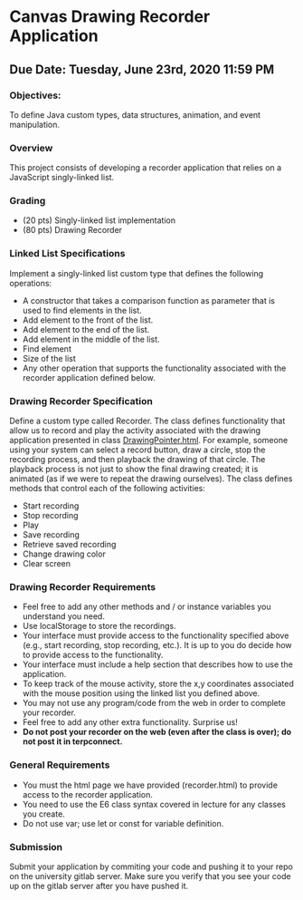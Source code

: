 # Canvas Drawing Recorder Application
## Due Date: Tuesday, June 23rd, 2020 11:59 PM
### Objectives: 
To define Java custom types, data structures, animation, and event manipulation.
### Overview
This project consists of developing a recorder application that relies on a JavaScript singly-linked list.

### Grading
* (20 pts) Singly-linked list implementation
* (80 pts) Drawing Recorder
### Linked List Specifications
Implement a singly-linked list custom type that defines the following operations:

* A constructor that takes a comparison function as parameter that is used to find elements in the list.
* Add element to the front of the list.
* Add element to the end of the list.
* Add element in the middle of the list.
* Find element
* Size of the list
* Any other operation that supports the functionality associated with the recorder application defined below.
### Drawing Recorder Specification
Define a custom type called Recorder. The class defines functionality that allow us to record and play the activity associated with the drawing application presented in class [DrawingPointer.html](../../lectureCodeExamples/week3/ObjsAPISCode/DrawingPointer.html). For example, someone using your system can select a record button, draw a circle, stop the recording process, and then playback the drawing of that circle. The playback process is not just to show the final drawing created; it is animated (as if we were to repeat the drawing ourselves). The class defines methods that control each of the following activities:
* Start recording
* Stop recording
* Play
* Save recording
* Retrieve saved recording
* Change drawing color
* Clear screen

### Drawing Recorder Requirements
* Feel free to add any other methods and / or instance variables you understand you need.
* Use localStorage to store the recordings.
* Your interface must provide access to the functionality specified above (e.g., start recording, stop recording, etc.). It is up to you do decide how to provide access to the functionality.
* Your interface must include a help section that describes how to use the application.
* To keep track of the mouse activity, store the x,y coordinates associated with the mouse position using the linked list you defined above.
* You may not use any program/code from the web in order to complete your recorder.
* Feel free to add any other extra functionality. Surprise us!
* __Do not post your recorder on the web (even after the class is over); do not post it in terpconnect.__
### General Requirements
* You must the html page we have provided (recorder.html) to provide access to the recorder application.
* You need to use the E6 class syntax covered in lecture for any classes you create.
* Do not use var; use let or const for variable definition.
### Submission
Submit your application by commiting your code and pushing it to your repo on the university gitlab server. Make sure you verify that you see your code up on the gitlab server after you have pushed it.